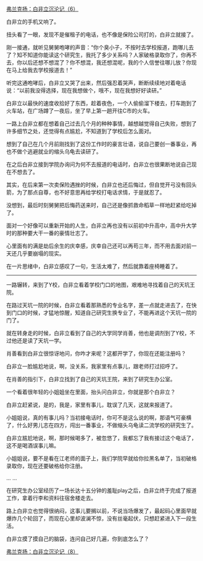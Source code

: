 <p></p><a href="https://zhuanlan.zhihu.com/p/111635649" data-draft-node="block" data-draft-type="link-card" data-image="https://pic1.zhimg.com/v2-b731badec24d9170eff28bdf9f74dd59_qhd.jpg?source=d16d100b" data-image-width="834" data-image-height="327" class="internal">弗兰克扬：白非立沉沦记（6）</a><p data-pid="P166rGpS">白非立的手机又响了。</p><p data-pid="t9t6XGkS">扭头看了一眼，发现不是催租子的电话，也不像是保险公司打的，白非立就接了。</p><p data-pid="PYyGVOoz">刚一接通，就听见舅舅咆哮的声音：“你个臭小子，不按时去学校报道，跑哪儿去了？知不知道你能读这个研究生，我托了多少关系吗？人家破格录取你了，你再不去，你以后还想不想混了？你不想混，我还想混呢，我的个人信誉往哪儿放？你现在马上给我去学校报道去！”</p><p data-pid="vCmX8zxo">听完这通咆哮后，白非立又哭了出来，然后强忍着哭声，断断续续地对着电话说：“以前我没得选择，现在我想做个，哦不，现在我想好好读研。”</p><p data-pid="tPwOQUyV">白非立以最快的速度收拾好了东西，趁着夜色，一个人偷偷溜下楼去，打车跑到了火车站，在广场蹲了一夜后，坐了早上第一趟开往C市的火车。</p><p data-pid="eIn9-gKy">一路上白非立都在想着自己过去几个月的种种事情，越想越觉得自己失败，想到了许多细节之处，还觉得有点尴尬，不知道到了学校后怎么面对。</p><p data-pid="4d2kRMXI">想到了自己在几个月前刚找到了这份工作时的豪言壮语，说自己要创一番事业，再也不做个逃避就业的缩头乌龟去读研了。</p><p data-pid="pUGW9ImY">在之后白非立接到学院办询问为何不去报道的电话时，白非立也很果断地说自己现在不想去了。</p><p data-pid="9gYERClv">其实，在后来第一次卖保险遇挫的时候，白非立也还后悔过，但自觉开弓没有回头箭，为了那点自尊，也不好意思再给学校打电话求情，于是就忍了。</p><p data-pid="ZFq-Ts7M">没想到，最后时刻舅舅把后悔药送来时，自己还是像抓救命稻草一样地赶紧给吃掉了。</p><p data-pid="xLrcR6U6">面对一个好像可以重新开始的人生，白非立再也没有以前初中升高中，高中升大学时的那种要大干一番的豪情壮志了。</p><p data-pid="kAZEXhcl">心里面有的满是劫后余生的庆幸感，庆幸自己还可以再苟三年，而不用去面对前一天还几乎要崩塌的现实。</p><p data-pid="zlHiuTJW">在一片思绪中，白非立感叹了一句，生活太难了，然后就靠着座椅睡着了。</p><hr><p data-pid="pofchDbE">一路辗转，来到了Y校，白非立看着学校门口的地图，艰难地寻找着自己的天坑王院。</p><p data-pid="pTLpxMuA">在路过天坑一院的时候，白非立看着那熟悉的专业名字，差一点就走进去了，在快到门口的时候，才猛地惊醒，知道自己研究生换专业了，不能再进这个天坑一院的门了。</p><p data-pid="q5-gVLDv">就在转身走的时候，白非立看到了自己的大学同学肖善，他也是调剂到了Y校，不过他还是读了天坑一学。</p><p data-pid="NXlWAa3D">肖善看到白非立很惊讶地问，你咋才来呢？这都开学了，你现在还能注册吗？</p><p data-pid="gz-1Rq9Y">白非立一脸尴尬地说，啊，没关系，我家里有点事儿，跟老师打过招呼了。</p><p data-pid="PCiOtBgi">在肖善的指引下，白非立找到了自己的天坑王院，来到了研究生办公室。</p><p data-pid="Gx7s4jAt">一个看着很年轻的小姐姐坐在里面，抬头问白非立，你就是那个白非立？</p><p data-pid="1cwp5lBt">白非立赶紧说，是的，我是，家里有事儿，耽误了几天，这就来报道了。</p><p data-pid="DCLYi5Sy">小姐姐说，真的有事儿吗？当初接电话时，你可不是这么说的啊，那语气可豪横了，什么好男儿志在四方，闯出一番事业，不做缩头乌龟读二流学校的研究生了。</p><p data-pid="otS5F__J">白非立尴尬地说，啊，那时候喝多了，被忽悠了，我都忘了我有接过这个电话了，这不是喝酒误事儿嘛。</p><p data-pid="x4JEH4gF">小姐姐说，要不是看在江老师的面子上，我们学院早就给你拉黑名单了，当初破格录取你，现在还要破格给你注册。</p><p data-pid="Tx5sHzVf">... ...</p><p data-pid="RWJEZ9jw">在研究生办公室经历了一场长达十五分钟的羞耻play之后，白非立终于完成了报道工作，拿着行李和资料往宿舍楼走去。</p><p data-pid="LXnwsVSW">路上白非立也觉得很纳闷，这事儿要搁以前，不说当场爆发了，最起码心里面早就爆炸几个轮回了，而现在心里却波澜不惊，没有丝毫起伏，只想赶紧进入下一段生活。</p><p data-pid="lHUIFy4s">白非立摸了摸自己的脑袋，连问自己好几遍，你到底怎么了？</p><a href="https://zhuanlan.zhihu.com/p/136188150" data-draft-node="block" data-draft-type="link-card" data-image="https://picx.zhimg.com/v2-0557e0bb246c8c89a7b316bc037cbf79_qhd.jpg?source=d16d100b" data-image-width="956" data-image-height="319" class="internal">弗兰克扬：白非立沉沦记（8）</a><p></p>